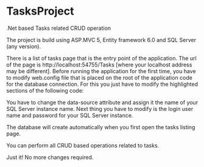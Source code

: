 # TasksProject
.Net based Tasks related CRUD operation

The project is build using ASP.MVC 5, Entity framework 6.0 and SQL Server (any version).

There is a list of tasks page that is the entry point of the application. The url of the page is http://localhost:54755/Tasks [where your localhost address may be different]. Before running the application for the first time, you have to modify web.config file that is placed on the root of the application code for the database connection. For this you just have to modify the highlighted sections of the following code:

<!-- <add name="DefaultConnection" connectionString="data source=RASHID-PC;initial catalog=TasksProjectMVC5App;user id=sa;password=test123;MultipleActiveResultSets=True;App=EntityFramework;" providerName="System.Data.SqlClient" /> -->

You have to change the data-source attribute and assign it the name of your SQL Server instance name. Next thing you have to modify is the login user name and password for your SQL Server instance.

The database will create automatically when you first open the tasks listing page.

You can perform all CRUD based operations related to tasks.

Just it! No more changes required.
